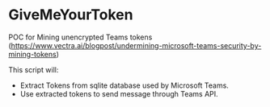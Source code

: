 # GiveMeYourToken
POC for Mining unencrypted Teams tokens (https://www.vectra.ai/blogpost/undermining-microsoft-teams-security-by-mining-tokens)

This script will: 

- Extract Tokens from sqlite database used by Microsoft Teams.
- Use extracted tokens to send message through Teams API.
